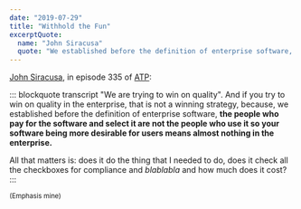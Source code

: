 ```yaml
---
date: "2019-07-29"
title: "Withhold the Fun"
excerptQuote:
  name: "John Siracusa"
  quote: "We established before the definition of enterprise software, the people who pay for the software and select it are not the people who use it — so your software being more desirable for users means almost nothing in the enterprise."
---
```


[John Siracusa](https://atp.fm/episodes/335), in episode 335 of [ATP](https://atp.fm):

::: blockquote transcript
"We are trying to win on quality". And if you try to win on quality in the enterprise, that is not a winning strategy, because, we established before the definition of enterprise software, **the people who pay for the software and select it are not the people who use it so your software being more desirable for users means almost nothing in the enterprise.**

All that matters is: does it do the thing that I needed to do, does it check all the checkboxes for compliance and _blablabla_ and how much does it cost?
:::

<small>(Emphasis mine)</small>
